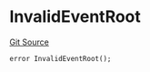 # InvalidEventRoot

[Git Source](https://github.com/Eoracle/target-contracts/blob/ad9e9f7d406e96d8227780565e0953208bab6e55/src/interfaces/Errors.sol)

```solidity
error InvalidEventRoot();
```
